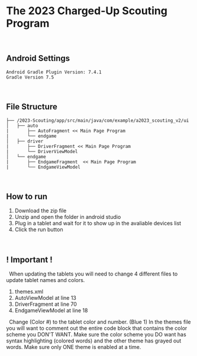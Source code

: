 # The 2023 Charged-Up Scouting Program
&nbsp;
&nbsp;
## Android Settings
```
Android Gradle Plugin Version: 7.4.1
Gradle Version 7.5
```
&nbsp;
## File Structure
```
├── /2023-Scouting/app/src/main/java/com/example/a2023_scouting_v2/ui
│   ├── auto
|       ├── AutoFragment << Main Page Program
|       └── endgame
│   ├── driver
|       ├── DriverFragment << Main Page Program
|       └── DriverViewModel
│   └── endgame
|       ├── EndgameFragment  << Main Page Program
|       └── EndgameViewModel
```
&nbsp;
## How to run
1. Download the zip file
2. Unzip and open the folder in android studio
3. Plug in a tablet and wait for it to show up in the avaliable devices list
4. Click the run button

&nbsp;
## ! Important !
&nbsp;
When updating the tablets you will need to change 4 different files to update tablet names and colors.
&nbsp;
1. themes.xml
2. AutoViewModel at line 13
3. DriverFragment at line 70
4. EndgameViewModel at line 18

&nbsp;
Change (Color #) to the tablet color and number. (Blue 1)
In the themes file you will want to comment out the entire code block that contains the color scheme you DON'T WANT.
Make sure the color scheme you DO want has syntax highlighting (colored words) and the other theme has grayed out words.
Make sure only ONE theme is enabled at a time.
